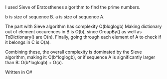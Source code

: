 I used Sieve of Eratosthenes algorithm to find the prime numbers.

b is size of sequence B.
a is size of sequence A.

The part with Sieve algorithm has complexity O(bloglogb) 
Making dictionary out of element occurences in B is O(b), since GroupBy() as well as ToDictionary() are O(n).
Finally, going through each element of A to check if it belongs in C is O(a).

Combining these, the overall complexity is dominated by the Sieve algorithm, making it:
 O(b\*loglogb),
or if sequence A is significantly larger than B:
 O(b\*loglogb) + O(a). 


Written in C#